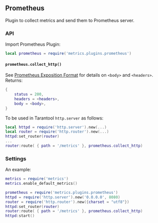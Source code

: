 ## Prometheus

Plugin to collect metrics and send them to Prometheus server.

### API

Import Prometheus Plugin:

```lua
local prometheus = require('metrics.plugins.prometheus')
```

#### `prometheus.collect_http()`
See [Prometheus Exposition Format](https://github.com/prometheus/docs/blob/master/content/docs/instrumenting/exposition_formats.md) for details on `<body>` and `<headers>`.
Returns:
```lua
{
    status = 200,
    headers = <headers>,
    body = <body>,
}
```
To be used in Tarantool `http.server` as follows:
```lua
local httpd = require('http.server').new(...)
local router = require('http.router').new(...)
httpd:set_router(router)
...
router:route( { path = '/metrics' }, prometheus.collect_http)
```

### Settings

An example:
```lua
metrics = require('metrics')
metrics.enable_default_metrics()

prometheus = require('metrics.plugins.prometheus')
httpd = require('http.server').new('0.0.0.0', 8080)
router = require('http.router').new({charset = "utf8"})
httpd:set_router(router)
router:route( { path = '/metrics' }, prometheus.collect_http)
httpd:start()
```
